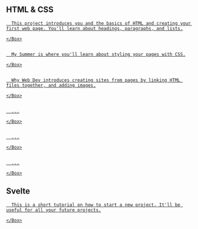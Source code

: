 <script>
  import Hero from '$lib/Hero.svelte'
  import Box from '$lib/Box.svelte.md'
</script>

<Hero title="Projects" subtitle="Some small projects to build your skills" />


<section class="content section">

## HTML & CSS

  <a href="/codelabs/introduction/index.html" rel="external">
    <Box title="Project 01 - Structuring with HTML">

      This project introduces you and the basics of HTML and creating your first web page. You'll learn about headings, paragraphs, and lists.

    </Box>
  </a>

  <a href="/codelabs/summer/index.html" rel="external">
    <Box title="Project 02 - Styling with CSS">

      My Summer is where you'll learn about styling your pages with CSS.

    </Box>
  </a>

  <a href="/codelabs/why-web-dev/index.html" rel="external">
    <Box title="Project 03 - Multipage Sites">

      Why Web Dev introduces creating sites from pages by linking HTML files together, and adding images.

    </Box>
  </a>

  <a href="/codelabs/introduction-continued/index.html" rel="external">
    <Box title="Project 04 - Semantic HTML">

      ...

    </Box>
  </a>

  <a href="/codelabs/summer-continued/index.html" rel="external">
    <Box title="Project 05 - Position with Grid and Flexbox">

      ...

    </Box>
  </a>

  <a href="/codelabs/why-web-dev-continued/index.html" rel="external">
    <Box title="Project 06 - Adding Meta Information">

      ...

    </Box>
  </a>

<!--
  <a href="codelabs/coding-tools">
    <Box title="Project 04 - Layout with CSS Grid">

      Coding Tools introduces arranging HTML elements using CSS Grid.

    </Box>
  </a>
-->

</section>
<section class="content section">

## Svelte

  <a href="codelabs/new-project">
    <Box title="Project 00 - New Project">

      This is a short tutorial on how to start a new project. It'll be useful for all your future projects.

    </Box>
  </a>

</section>

<style>
  a:not(:last-child) {
    display: block;
    margin-bottom: 2em;
  }
</style>
